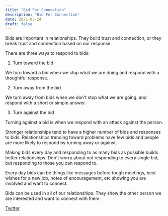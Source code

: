 ```yaml
---
title: "Bid For Connection"
description: "Bid For Connection"
date: 2021-03-24
draft: false
---
```


Bids are important in relationships. They build trust and connection, or they break trust and connection based on our response.  

There are three ways to respond to bids:

1. Turn toward the bid

We turn toward a bid when we stop what we are doing and respond with a thoughtful response.  

2. Turn away from the bid

We turn away from bids when we don't stop what we are going, and respond with a short or simple answer.  

3. Turn against the bid

Turning against a bid is when we respond with an attack against the person.  

Stronger relationships tend to have a higher number of bids and responses to bids. Relationships trending toward problems have few bids and people are more likely to respond by turning away or against. 

Making bids every day and responding to as many bids as possible builds better relationships. Don't worry about not responding to every single bid, but responding to those you can respond to.   

Every day bids can be things like messages before tough meetings, best wishes for a new job, notes of encouragement, etc showing you are involved and want to connect.  

Bids can be used in all of our relationships. They show the other person we are interested and want to connect with them.  

[Twitter](https://twitter.com/hippiebikeracer/status/1374722975723839494?s=20)